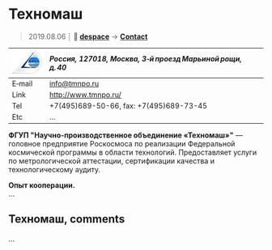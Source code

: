 # Техномаш
> 2019.08.06 ┊ **🚀 [despace](index.md)** → **[Contact](contact.md)**

|[![](f/contact/t/tehnomash_logo1_thumb.jpg)](f/contact/t/tehnomash_logo1.png)|*Россия, 127018, Москва, 3‑й проезд Марьиной рощи, д. 40*|
|:--|:--|
|E‑mail| <info@tmnpo.ru> |
|Link| <http://www.tmnpo.ru/> |
|Tel| +7(495)689-50-66, fax: +7(495)689-73-45 |
|Etc| … |

**ФГУП "Научно‑производственное объединение «Техномаш»"** — головное предприятие Роскосмоса по реализации Федеральной космической программы в области технологий. Предоставляет услуги по метрологической аттестации, сертификации качества и технологическому аудиту.

**Опыт кооперации.**  
…


<p style="page-break-after:always"> </p>

## Техномаш, comments

…
